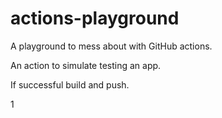 # actions-playground
A playground to mess about with GitHub actions.

An action to simulate testing an app.

If successful build and push.

1
